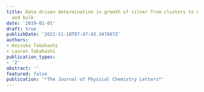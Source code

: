 ```yaml
---
title: Data driven determination in growth of silver from clusters to nanoparticles
  and bulk
date: '2019-01-01'
draft: true
publishDate: '2022-11-18T07:47:43.347697Z'
authors:
- Keisuke Takahashi
- Lauren Takahashi
publication_types:
- '2'
abstract: ''
featured: false
publication: '*The Journal of Physical Chemistry Letters*'
---
```


